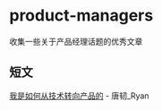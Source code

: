 # product-managers
收集一些关于产品经理话题的优秀文章

## 短文

[我是如何从技术转向产品的][1] - 唐韧_Ryan 


  [1]: http://ryantang.me/blog/2015/10/25/pm-road/
